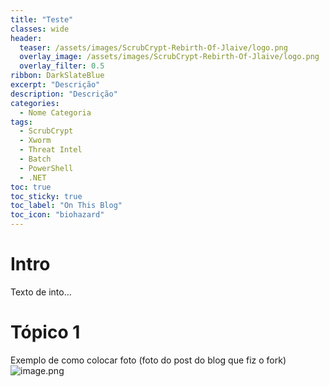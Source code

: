 ```yaml
---
title: "Teste"
classes: wide
header:
  teaser: /assets/images/ScrubCrypt-Rebirth-Of-Jlaive/logo.png
  overlay_image: /assets/images/ScrubCrypt-Rebirth-Of-Jlaive/logo.png
  overlay_filter: 0.5
ribbon: DarkSlateBlue
excerpt: "Descrição"
description: "Descrição"
categories:
  - Nome Categoria
tags:
  - ScrubCrypt
  - Xworm
  - Threat Intel
  - Batch
  - PowerShell
  - .NET
toc: true
toc_sticky: true
toc_label: "On This Blog"
toc_icon: "biohazard"
---
```


# Intro
Texto de into...

# Tópico 1
Exemplo de como colocar foto (foto do post do blog que fiz o fork)
![image.png](/assets/images/AsyncRAT-OneNote-Dropper/1.png)
